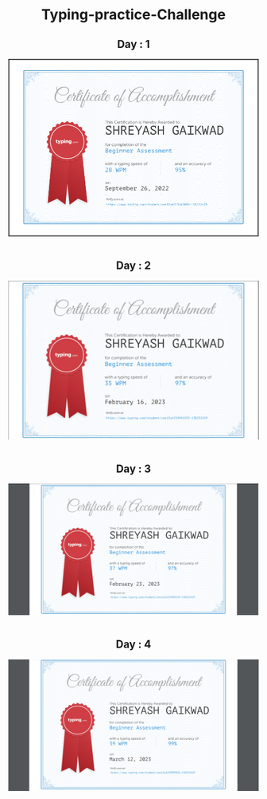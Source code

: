 <h1 align="center">Typing-practice-Challenge</h1>
<h2 align="center">Day : 1</h2>
<img align="center"  src = "Day1.png"><br><br>
<h2 align="center">Day : 2</h2>
<img align="center"  src = "Day2.png"><br><br>
<h2 align="center">Day : 3</h2>
<img align="center"  src = "Day3.png"><br><br>
<h2 align="center">Day : 4</h2>
<img align="center"  src = "Day4.png"><br><br>
